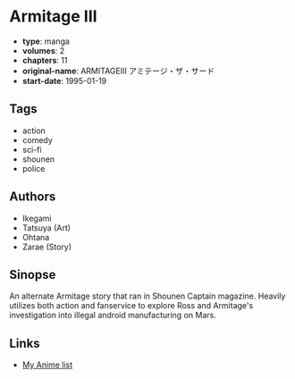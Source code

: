 # Armitage III

-   **type**: manga
-   **volumes**: 2
-   **chapters**: 11
-   **original-name**: ARMITAGEⅢ アミテージ・ザ・サード
-   **start-date**: 1995-01-19

## Tags

-   action
-   comedy
-   sci-fi
-   shounen
-   police

## Authors

-   Ikegami
-   Tatsuya (Art)
-   Ohtana
-   Zarae (Story)

## Sinopse

An alternate Armitage story that ran in Shounen Captain magazine. Heavily utilizes both action and fanservice to explore Ross and Armitage's investigation into illegal android manufacturing on Mars.

## Links

-   [My Anime list](https://myanimelist.net/manga/25614/Armitage_III)
